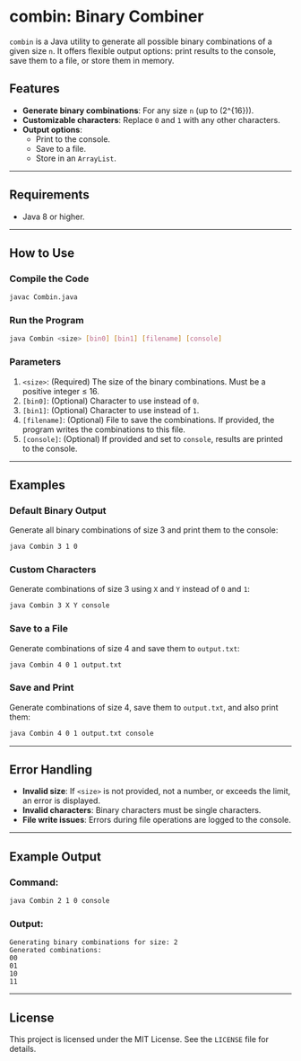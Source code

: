 # combin: Binary Combiner

`combin` is a Java utility to generate all possible binary combinations of a given size `n`. It offers flexible output options: print results to the console, save them to a file, or store them in memory.

## Features

- **Generate binary combinations**: For any size `n` (up to \(2^{16}\)).
- **Customizable characters**: Replace `0` and `1` with any other characters.
- **Output options**:
  - Print to the console.
  - Save to a file.
  - Store in an `ArrayList`.

---

## Requirements

- Java 8 or higher.

---

## How to Use

### Compile the Code
```bash
javac Combin.java
```

### Run the Program
```bash
java Combin <size> [bin0] [bin1] [filename] [console]
```

### Parameters
1. `<size>`: (Required) The size of the binary combinations. Must be a positive integer ≤ 16.
2. `[bin0]`: (Optional) Character to use instead of `0`.
3. `[bin1]`: (Optional) Character to use instead of `1`.
4. `[filename]`: (Optional) File to save the combinations. If provided, the program writes the combinations to this file.
5. `[console]`: (Optional) If provided and set to `console`, results are printed to the console.

---

## Examples

### Default Binary Output
Generate all binary combinations of size 3 and print them to the console:
```bash
java Combin 3 1 0
```

### Custom Characters
Generate combinations of size 3 using `X` and `Y` instead of `0` and `1`:
```bash
java Combin 3 X Y console
```

### Save to a File
Generate combinations of size 4 and save them to `output.txt`:
```bash
java Combin 4 0 1 output.txt
```

### Save and Print
Generate combinations of size 4, save them to `output.txt`, and also print them:
```bash
java Combin 4 0 1 output.txt console
```

---

## Error Handling
- **Invalid size**: If `<size>` is not provided, not a number, or exceeds the limit, an error is displayed.
- **Invalid characters**: Binary characters must be single characters.
- **File write issues**: Errors during file operations are logged to the console.

---

## Example Output

### Command:
```bash
java Combin 2 1 0 console
```

### Output:
```
Generating binary combinations for size: 2
Generated combinations:
00
01
10
11
```

---

## License

This project is licensed under the MIT License. See the `LICENSE` file for details.



